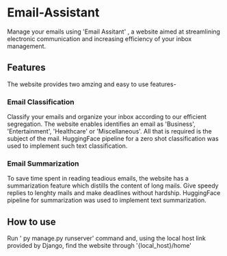 # Email-Assistant
Manage your emails using 'Email Assitant' , a website aimed at streamlining electronic communication and increasing efficiency of your inbox management.
 ## Features
 The website provides two amzing and easy to use features-
 ### Email Classification
 Classify your emails and organize your inbox according to our efficient segregation. The website enables identifies an email as 'Business', 'Entertainment', 'Healthcare' or 'Miscellaneous'. All that is required is the subject of the mail.
 HuggingFace pipeline for a zero shot classification was used to implement such text classification.

 ### Email Summarization
 To save time spent in reading teadious emails, the website has a summarization feature which distills the content of long mails. Give speedy replies to lenghty mails and make deadlines without hardship.
 HuggingFace pipeline for summarization was used to implement text summarization.

 ## How to use
 Run ' py manage.py runserver' command and, using the local host link provided by Django, find the website through '{local_host}/home'
